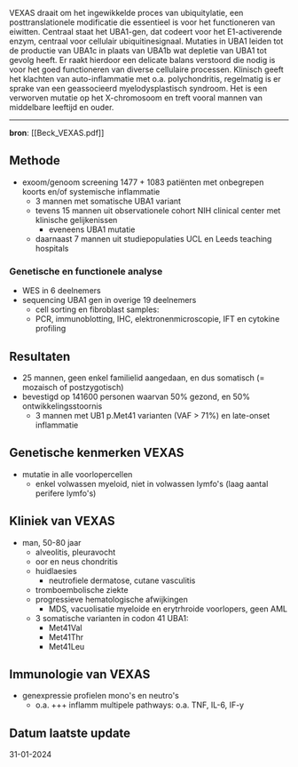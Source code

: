 VEXAS draait om het ingewikkelde proces van ubiquitylatie, een posttranslationele modificatie die essentieel is voor het functioneren van eiwitten. Centraal staat het UBA1-gen, dat codeert voor het E1-activerende enzym, centraal voor cellulair ubiquitinesignaal. Mutaties in UBA1 leiden tot de productie van UBA1c in plaats van UBA1b wat depletie van UBA1 tot gevolg heeft. Er raakt hierdoor een delicate balans verstoord die nodig is voor het goed functioneren van diverse cellulaire processen. Klinisch geeft het klachten van auto-inflammatie met o.a. polychondritis, regelmatig is er sprake van een geassocieerd myelodysplastisch syndroom. Het is een verworven mutatie op het X-chromosoom en treft vooral mannen van middelbare leeftijd en ouder.
___
**bron**: [[Beck_VEXAS.pdf]]
## Methode
- exoom/genoom screening 1477 + 1083 patiënten met onbegrepen koorts en/of systemische inflammatie
	- 3 mannen met somatische UBA1 variant
	- tevens 15 mannen uit observationele cohort NIH clinical center met klinische gelijkenissen
		- eveneens UBA1 mutatie
	- daarnaast 7 mannen uit studiepopulaties UCL en Leeds teaching hospitals
### Genetische en functionele analyse
- WES in 6 deelnemers
- sequencing UBA1 gen in overige 19 deelnemers
	- cell sorting en fibroblast samples:
	- PCR, immunoblotting, IHC, elektronenmicroscopie, IFT en cytokine profiling
## Resultaten
- 25 mannen, geen enkel familielid aangedaan, en dus somatisch (= mozaisch of postzygotisch)
- bevestigd op 141600 personen waarvan 50% gezond, en 50% ontwikkelingsstoornis
	- 3 mannen met UB1 p.Met41 varianten (VAF > 71%) en late-onset inflammatie
## Genetische kenmerken VEXAS
- mutatie in alle voorlopercellen
	- enkel volwassen myeloid, niet in volwassen lymfo's (laag aantal perifere lymfo's)
## Kliniek van VEXAS
- man, 50-80 jaar
	- alveolitis, pleuravocht
	- oor en neus chondritis
	- huidlaesies
		- neutrofiele dermatose, cutane vasculitis
	- tromboembolische ziekte
	- progressieve hematologische afwijkingen
		- MDS, vacuolisatie myeloide en erytrhroide voorlopers, geen AML
	- 3 somatische varianten in codon 41 UBA1:
		- Met41Val
		- Met41Thr
		- Met41Leu	
## Immunologie van VEXAS
- genexpressie profielen mono's en neutro's
	- o.a. +++ inflamm multipele pathways: o.a. TNF, IL-6, IF-y
## Datum laatste update
31-01-2024